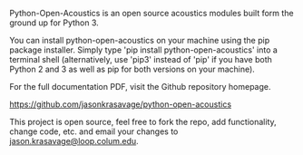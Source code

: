 Python-Open-Acoustics is an open source acoustics modules built form the ground up for Python 3.

You can install python-open-acoustics on your machine using the pip package installer. Simply type 'pip install python-open-acoustics' into a terminal shell (alternatively, use 'pip3' instead of 'pip' if you have both Python 2 and 3 as well as pip for both versions on your machine).


For the full documentation PDF, visit the Github repository homepage.

https://github.com/jasonkrasavage/python-open-acoustics

This project is open source, feel free to fork the repo, add functionality, change code, etc. and email your changes to jason.krasavage@loop.colum.edu. 
